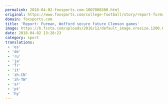 ```yaml
---
permalink: 2018-04-02-foxsports.com-1007008300.html
original: https://www.foxsports.com/college-football/story/report-furman-wofford-secure-future-clemson-games-040218
domain: foxsports.com
title: 'Report: Furman, Wofford secure future Clemson games'
image: https://b.fssta.com/uploads/2016/12/default_image.vresize.1200.630.high.0.png
date: 2018-04-02 13:28:23
category: sport
translations: 
 - 'es'
 - 'de'
 - 'ru'
 - 'ja'
 - 'fr'
 - 'it'
 - 'zh-CN'
 - 'zh-TW'
 - 'ar'
 - 'pt'
 - 'hy'
---
```


